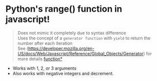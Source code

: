 # Python's range() function in javascript!
>   Does not mimic it completely due to syntax difference  
Uses the concept of a `generator function` with `yield` to return the number after each iteration <br>
See (https://developer.mozilla.org/en-US/docs/Web/Javascript/Reference/Global_Objects/Generator) for more details
[function*](https://developer.mozilla.org/en-US/docs/Web/JavaScript/Reference/Statements/function*)
- Works with 1, 2, or 3 arguments
- Also works with negative integers and decrement.
